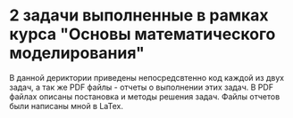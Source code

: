 # 2 задачи выполненные в рамках курса "Основы математического моделирования"
В данной дериктории приведены непосредсвтенно код каждой из двух задач, а так же PDF файлы - отчеты о выполнении этих задач.
В PDF файлах описаны постановка и методы решения задач. Файлы отчетов были написаны мной в LaTex.

